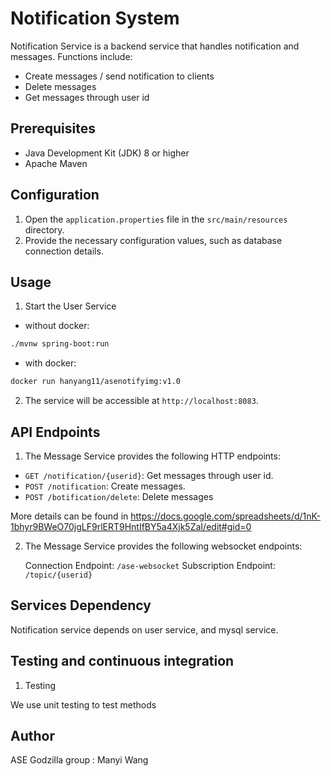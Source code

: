 # Notification System

Notification Service is a backend service that handles notification and messages. 
Functions include:
- Create messages / send notification to clients
- Delete messages
- Get messages through user id

## Prerequisites

- Java Development Kit (JDK) 8 or higher
- Apache Maven

## Configuration

1. Open the `application.properties` file in the `src/main/resources` directory.
2. Provide the necessary configuration values, such as database connection details.

## Usage

1. Start the User Service  
- without docker:

```bash
./mvnw spring-boot:run
```

- with docker:

```bash
docker run hanyang11/asenotifyimg:v1.0
```

2. The service will be accessible at `http://localhost:8083`.

## API Endpoints

1. The Message Service provides the following HTTP endpoints:  

- `GET /notification/{userid}`: Get messages through user id.
- `POST /notification`: Create messages.
- `POST /botification/delete`: Delete messages

More details can be found in https://docs.google.com/spreadsheets/d/1nK-1bhyr9BWeO70jgLF9rlERT9HntIfBY5a4Xjk5ZaI/edit#gid=0  

2. The Message Service provides the following websocket endpoints: <br>
 
    Connection Endpoint: `/ase-websocket`
    Subscription Endpoint: `/topic/{userid}`

## Services Dependency

Notification service depends on user service, and mysql service.

## Testing and continuous integration
1. Testing

We use unit testing to test methods

## Author

ASE Godzilla group : Manyi Wang
